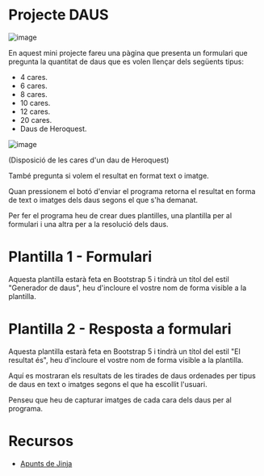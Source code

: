 # Projecte DAUS

![image](https://github.com/user-attachments/assets/0a8f9d8b-cbd0-441a-a851-12787f465100)

En aquest mini projecte fareu una pàgina que presenta un formulari que pregunta la quantitat de daus que es volen llençar dels següents tipus:

- 4 cares.
- 6 cares.
- 8 cares.
- 10 cares.
- 12 cares.
- 20 cares.
- Daus de Heroquest.

![image](https://github.com/user-attachments/assets/8b0592a5-6f0b-4a65-80a9-d926c6cd73ae)

(Disposició de les cares d'un dau de Heroquest)

També pregunta si volem el resultat en format text o imatge.

Quan pressionem el botó d'enviar el programa retorna el resultat en forma de text o imatges dels daus segons el que s'ha demanat.

Per fer el programa heu de crear dues plantilles, una plantilla per al formulari i una altra per a la resolució dels daus.

# Plantilla 1 - Formulari

Aquesta plantilla estarà feta en Bootstrap 5 i tindrà un títol del estil "Generador de daus", heu d'incloure el vostre nom de forma visible a la plantilla.

# Plantilla 2 - Resposta a formulari

Aquesta plantilla estarà feta en Bootstrap 5 i tindrà un títol del estil "El resultat és", heu d'incloure el vostre nom de forma visible a la plantilla.

Aquí es mostraran els resultats de les tirades de daus ordenades per tipus de daus en text o imatges segons el que ha escollit l'usuari.

Penseu que heu de capturar imatges de cada cara dels daus per al programa.

# Recursos

- [Apunts de Jinja](https://dungeonofbits.com/utilizar-templates-con-python-y-jinja2.html)

